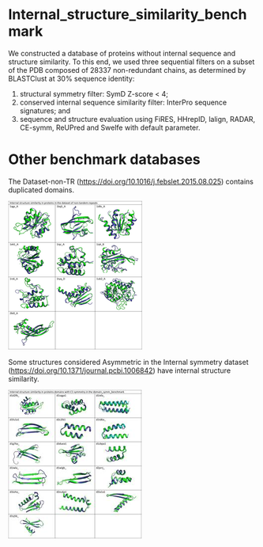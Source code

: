 # Internal_structure_similarity_benchmark

We constructed a database of proteins without internal sequence and structure similarity. 
To this end, we used three sequential filters on a subset of the PDB composed of 28337 non-redundant chains, as determined by BLASTClust
at 30% sequence identity:

1) structural symmetry filter: SymD Z-score < 4;
2) conserved internal sequence similarity filter: InterPro sequence signatures; and
3) sequence and structure evaluation using FiRES, HHrepID, lalign, RADAR, CE-symm, ReUPred and Swelfe with default parameter.

# Other benchmark databases 

The Dataset-non-TR (https://doi.org/10.1016/j.febslet.2015.08.025) contains duplicated domains.

![Structures with internal similarity in the database of no-tandem-repeats](images/No-tandem-repeats.png)

Some structures considered Asymmetric in the Internal symmetry dataset (https://doi.org/10.1371/journal.pcbi.1006842) have internal structure similarity.


![Structures with internal similarity in the domain_symm benchmark](images/Dom_symm_bench.jpg)
